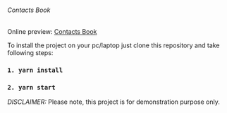 ###### Contacts Book

Online preview: [Contacts Book](https://volodymyrvoronov.github.io/contacts-book-v-2/ "Contacts Book")

To install the project on your pc/laptop just clone this repository and take following steps:
 ### `1. yarn install`
 ### `2. yarn start`
*DISCLAIMER:*
Please note, this project is for demonstration purpose only.